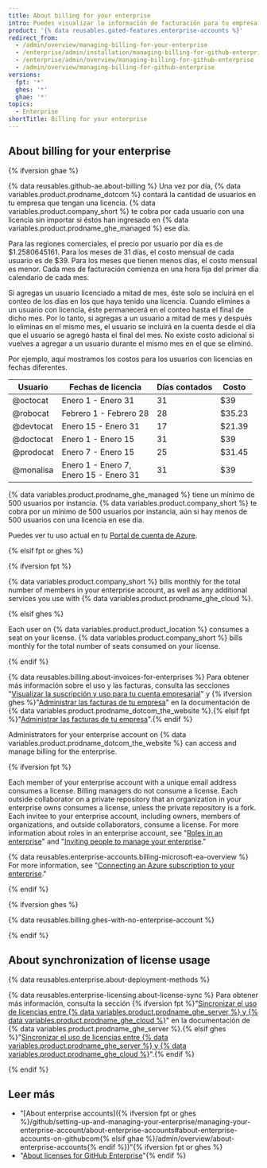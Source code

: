 ```yaml
---
title: About billing for your enterprise
intro: Puedes visualizar la información de facturación para tu empresa.
product: '{% data reusables.gated-features.enterprise-accounts %}'
redirect_from:
  - /admin/overview/managing-billing-for-your-enterprise
  - /enterprise/admin/installation/managing-billing-for-github-enterprise
  - /enterprise/admin/overview/managing-billing-for-github-enterprise
  - /admin/overview/managing-billing-for-github-enterprise
versions:
  fpt: '*'
  ghes: '*'
  ghae: '*'
topics:
  - Enterprise
shortTitle: Billing for your enterprise
---
```


## About billing for your enterprise

{% ifversion ghae %}

{% data reusables.github-ae.about-billing %} Una vez por día, {% data variables.product.prodname_dotcom %} contará la cantidad de usuarios en tu empresa que tengan una licencia. {% data variables.product.company_short %} te cobra por cada usuario con una licencia sin importar si éstos han ingresado en {% data variables.product.prodname_ghe_managed %} ese día.

Para las regiones comerciales, el precio por usuario por día es de $1.2580645161. Para los meses de 31 días, el costo mensual de cada usuario es de $39. Para los meses que tienen menos días, el costo mensual es menor. Cada mes de facturación comienza en una hora fija del primer día calendario de cada mes.

Si agregas un usuario licenciado a mitad de mes, éste solo se incluirá en el conteo de los días en los que haya tenido una licencia. Cuando elimines a un usuario con licencia, éste permanecerá en el conteo hasta el final de dicho mes. Por lo tanto, si agregas a un usuario a mitad de mes y después lo eliminas en el mismo mes, el usuario se incluirá en la cuenta desde el día que el usuario se agregó hasta el final del mes. No existe costo adicional si vuelves a agregar a un usuario durante el mismo mes en el que se eliminó.

Por ejemplo, aquí mostramos los costos para los usuarios con licencias en fechas diferentes.

| Usuario   | Fechas de licencia                              | Días contados | Costo  |
| --------- | ----------------------------------------------- | ------------- | ------ |
| @octocat  | Enero 1 - Enero 31                              | 31            | $39    |
| @robocat  | Febrero 1 - Febrero 28                          | 28            | $35.23 |
| @devtocat | Enero 15 - Enero 31                             | 17            | $21.39 |
| @doctocat | Enero 1 - Enero 15                              | 31            | $39    |
| @prodocat | Enero 7 - Enero 15                              | 25            | $31.45 |
| @monalisa | Enero 1 - Enero 7,<br>Enero 15 - Enero 31 | 31            | $39    |

{% data variables.product.prodname_ghe_managed %} tiene un mínimo de 500 usuarios por instancia. {% data variables.product.company_short %} te cobra por un mínimo de 500 usuarios por instancia, aún si hay menos de 500 usuarios con una licencia en ese día.

Puedes ver tu uso actual en tu [Portal de cuenta de Azure](https://portal.azure.com).

{% elsif fpt or ghes %}

{% ifversion fpt %}

{% data variables.product.company_short %} bills monthly for the total number of members in your enterprise account, as well as any additional services you use with {% data variables.product.prodname_ghe_cloud %}.

{% elsif ghes %}

Each user on {% data variables.product.product_location %} consumes a seat on your license. {% data variables.product.company_short %} bills monthly for the total number of seats consumed on your license.

{% endif %}

{% data reusables.billing.about-invoices-for-enterprises %} Para obtener más información sobre el uso y las facturas, consulta las secciones "[Visualizar la suscripción y uso para tu cuenta empresarial](/billing/managing-billing-for-your-github-account/viewing-the-subscription-and-usage-for-your-enterprise-account)" y {% ifversion ghes %}"<a href="/billing/managing-billing-for-your-github-account/managing-invoices-for-your-enterprise" class="dotcom-only">Administrar las facturas de tu empresa</a>" en la documentación de {% data variables.product.prodname_dotcom_the_website %}.{% elsif fpt %}"[Administrar las facturas de tu empresa](/billing/managing-billing-for-your-github-account/managing-invoices-for-your-enterprise)".{% endif %}

Administrators for your enterprise account on {% data variables.product.prodname_dotcom_the_website %} can access and manage billing for the enterprise.

{% ifversion fpt %}

Each member of your enterprise account with a unique email address consumes a license. Billing managers do not consume a license. Each outside collaborator on a private repository that an organization in your enterprise owns consumes a license, unless the private repository is a fork. Each invitee to your enterprise account, including owners, members of organizations, and outside collaborators, consume a license. For more information about roles in an enterprise account, see "[Roles in an enterprise](/github/setting-up-and-managing-your-enterprise/managing-users-in-your-enterprise/roles-in-an-enterprise)" and "[Inviting people to manage your enterprise](/github/setting-up-and-managing-your-enterprise/inviting-people-to-manage-your-enterprise)."

{% data reusables.enterprise-accounts.billing-microsoft-ea-overview %} For more information, see "[Connecting an Azure subscription to your enterprise](/github/setting-up-and-managing-your-enterprise/connecting-an-azure-subscription-to-your-enterprise)."

{% endif %}

{% ifversion ghes %}

{% data reusables.billing.ghes-with-no-enterprise-account %}

{% endif %}

## About synchronization of license usage

{% data reusables.enterprise.about-deployment-methods %}

{% data reusables.enterprise-licensing.about-license-sync %} Para obtener más información, consulta la sección {% ifversion fpt %}"[Sincronizar el uso de licencias entre {% data variables.product.prodname_ghe_server %} y {% data variables.product.prodname_ghe_cloud %}](/enterprise-server/billing/managing-your-license-for-github-enterprise/syncing-license-usage-between-github-enterprise-server-and-github-enterprise-cloud)" en la documentación de {% data variables.product.prodname_ghe_server %}.{% elsif ghes %}"[Sincronizar el uso de licencias entre {% data variables.product.prodname_ghe_server %} y {% data variables.product.prodname_ghe_cloud %}](/billing/managing-your-license-for-github-enterprise/syncing-license-usage-between-github-enterprise-server-and-github-enterprise-cloud)".{% endif %}

{% endif %}

## Leer más

- "[About enterprise accounts]({% ifversion fpt or ghes %}/github/setting-up-and-managing-your-enterprise/managing-your-enterprise-account/about-enterprise-accounts#about-enterprise-accounts-on-githubcom{% elsif ghae %}/admin/overview/about-enterprise-accounts{% endif %})"{% ifversion fpt or ghes %} <!-- When you're viewing the fpt version of this article, this link's anchor won't resolve, but that's okay -->
- "[About licenses for GitHub Enterprise](/billing/managing-your-license-for-github-enterprise/about-licenses-for-github-enterprise)"{% endif %}
